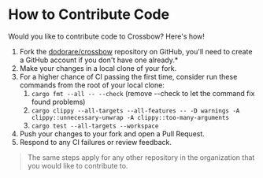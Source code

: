 # How to Contribute Code

Would you like to contribute code to Crossbow? Here's how!

1. Fork the [dodorare/crossbow](https://github.com/dodorare/crossbow) repository on GitHub, you'll need to create a GitHub account if you don't have one already.*
2. Make your changes in a local clone of your fork.
3. For a higher chance of CI passing the first time, consider run these commands from the root of your local clone:
    1. `cargo fmt --all -- --check` (remove --check to let the command fix found problems)
    2. `cargo clippy --all-targets --all-features -- -D warnings -A clippy::unnecessary-unwrap -A clippy::too-many-arguments`
    3. `cargo test --all-targets --workspace`
4. Push your changes to your fork and open a Pull Request.
5. Respond to any CI failures or review feedback.
<!-- 6. Remember to follow Crossbow's Code of Conduct, and thanks for contributing! -->

> The same steps apply for any other repository in the organization that you would like to contribute to.

